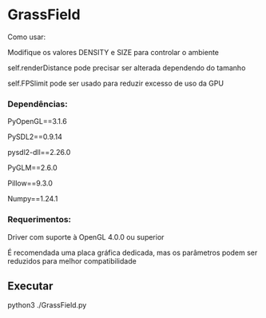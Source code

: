 # GrassField
Como usar:

Modifique os valores DENSITY e SIZE para controlar o ambiente

self.renderDistance pode precisar ser alterada dependendo do tamanho

self.FPSlimit pode ser usado para reduzir excesso de uso da GPU

### Dependências:

PyOpenGL==3.1.6

PySDL2==0.9.14

pysdl2-dll==2.26.0

PyGLM==2.6.0

Pillow==9.3.0

Numpy==1.24.1

### Requerimentos:

Driver com suporte à OpenGL 4.0.0 ou superior

É recomendada uma placa gráfica dedicada, mas os parâmetros podem ser reduzidos para melhor compatibilidade

## Executar
python3 ./GrassField.py
